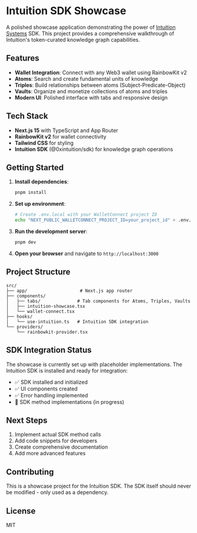 # Intuition SDK Showcase

A polished showcase application demonstrating the power of [Intuition Systems](https://www.intuition.systems/) SDK. This project provides a comprehensive walkthrough of Intuition's token-curated knowledge graph capabilities.

## Features

- **Wallet Integration**: Connect with any Web3 wallet using RainbowKit v2
- **Atoms**: Search and create fundamental units of knowledge
- **Triples**: Build relationships between atoms (Subject-Predicate-Object)
- **Vaults**: Organize and monetize collections of atoms and triples
- **Modern UI**: Polished interface with tabs and responsive design

## Tech Stack

- **Next.js 15** with TypeScript and App Router
- **RainbowKit v2** for wallet connectivity
- **Tailwind CSS** for styling
- **Intuition SDK** (@0xintuition/sdk) for knowledge graph operations

## Getting Started

1. **Install dependencies**:
   ```bash
   pnpm install
   ```

2. **Set up environment**:
   ```bash
   # Create .env.local with your WalletConnect project ID
   echo "NEXT_PUBLIC_WALLETCONNECT_PROJECT_ID=your_project_id" > .env.local
   ```

3. **Run the development server**:
   ```bash
   pnpm dev
   ```

4. **Open your browser** and navigate to `http://localhost:3000`

## Project Structure

```
src/
├── app/                    # Next.js app router
├── components/
│   ├── tabs/              # Tab components for Atoms, Triples, Vaults
│   ├── intuition-showcase.tsx
│   └── wallet-connect.tsx
├── hooks/
│   └── use-intuition.ts   # Intuition SDK integration
└── providers/
    └── rainbowkit-provider.tsx
```

## SDK Integration Status

The showcase is currently set up with placeholder implementations. The Intuition SDK is installed and ready for integration:

- ✅ SDK installed and initialized
- ✅ UI components created
- ✅ Error handling implemented
- 🔄 SDK method implementations (in progress)

## Next Steps

1. Implement actual SDK method calls
2. Add code snippets for developers
3. Create comprehensive documentation
4. Add more advanced features

## Contributing

This is a showcase project for the Intuition SDK. The SDK itself should never be modified - only used as a dependency.

## License

MIT
